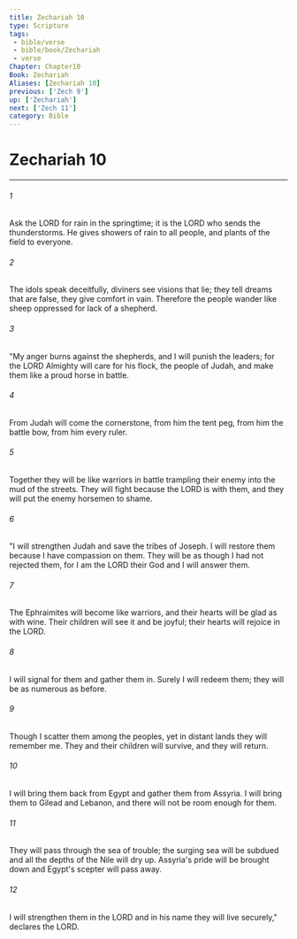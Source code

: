 ```yaml
---
title: Zechariah 10
type: Scripture
tags:
 - bible/verse
 - bible/book/Zechariah
 - verse
Chapter: Chapter10
Book: Zechariah
Aliases: [Zechariah 10]
previous: ['Zech 9']
up: ['Zechariah']
next: ['Zech 11']
category: Bible
---
```

# Zechariah 10

***


###### 1 
Ask the LORD for rain in the springtime; it is the LORD who sends the thunderstorms. He gives showers of rain to all people, and plants of the field to everyone. 

###### 2 
The idols speak deceitfully, diviners see visions that lie; they tell dreams that are false, they give comfort in vain. Therefore the people wander like sheep oppressed for lack of a shepherd. 

###### 3 
"My anger burns against the shepherds, and I will punish the leaders; for the LORD Almighty will care for his flock, the people of Judah, and make them like a proud horse in battle. 

###### 4 
From Judah will come the cornerstone, from him the tent peg, from him the battle bow, from him every ruler. 

###### 5 
Together they will be like warriors in battle trampling their enemy into the mud of the streets. They will fight because the LORD is with them, and they will put the enemy horsemen to shame. 

###### 6 
"I will strengthen Judah and save the tribes of Joseph. I will restore them because I have compassion on them. They will be as though I had not rejected them, for I am the LORD their God and I will answer them. 

###### 7 
The Ephraimites will become like warriors, and their hearts will be glad as with wine. Their children will see it and be joyful; their hearts will rejoice in the LORD. 

###### 8 
I will signal for them and gather them in. Surely I will redeem them; they will be as numerous as before. 

###### 9 
Though I scatter them among the peoples, yet in distant lands they will remember me. They and their children will survive, and they will return. 

###### 10 
I will bring them back from Egypt and gather them from Assyria. I will bring them to Gilead and Lebanon, and there will not be room enough for them. 

###### 11 
They will pass through the sea of trouble; the surging sea will be subdued and all the depths of the Nile will dry up. Assyria's pride will be brought down and Egypt's scepter will pass away. 

###### 12 
I will strengthen them in the LORD and in his name they will live securely," declares the LORD. 
